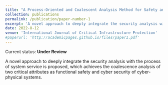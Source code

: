 ```yaml
---
title: "A Process-Oriented and Coalescent Analysis Method for Safety and Security in Railway Systems"
collection: publications
permalink: /publication/paper-number-1
excerpt: 'A novel approach to deeply integrate the security analysis with the process of system service is proposed, which achieves the coalescence analysis of two critical attributes as functional safety and cyber security of cyber-physical systems.'
date: 2022-8-12
venue: 'International Journal of Critical Infrastructure Protection'
#paperurl: 'http://academicpages.github.io/files/paper1.pdf'
---
```

Current status: **Under Review**
  
A novel approach to deeply integrate the security analysis with the process of system service is proposed, which achieves the coalescence analysis of two critical attributes as functional safety and cyber security of cyber-physical systems.
